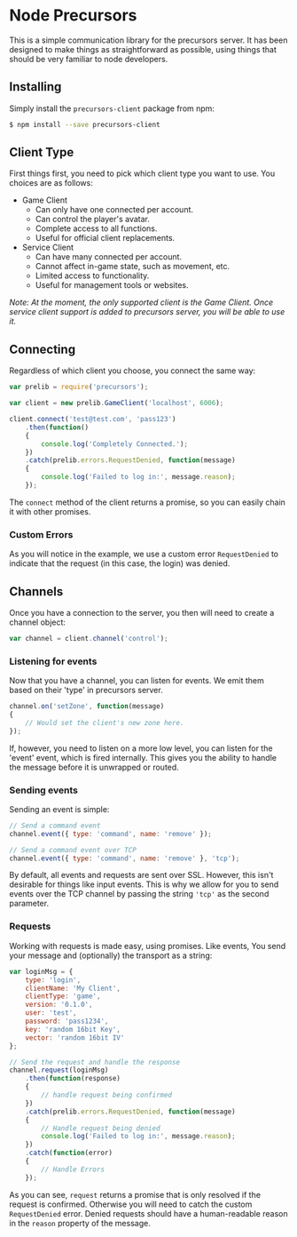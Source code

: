 # Node Precursors

This is a simple communication library for the precursors server. It has been designed to make things as straightforward 
as possible, using things that should be very familiar to node developers.

## Installing

Simply install the `precursors-client` package from npm:

```bash
$ npm install --save precursors-client
```

## Client Type

First things first, you need to pick which client type you want to use. You choices are as follows:

* Game Client
    * Can only have one connected per account.
    * Can control the player's avatar.
    * Complete access to all functions.
    * Useful for official client replacements.
* Service Client
    * Can have many connected per account.
    * Cannot affect in-game state, such as movement, etc.
    * Limited access to functionality.
    * Useful for management tools or websites.
    
_Note: At the moment, the only supported client is the Game Client. Once service client support is added to precursors 
server, you will be able to use it._

## Connecting

Regardless of which client you choose, you connect the same way:

```javascript
var prelib = require('precursors');

var client = new prelib.GameClient('localhost', 6006);

client.connect('test@test.com', 'pass123')
    .then(function()
    {
        console.log('Completely Connected.');
    })
    .catch(prelib.errors.RequestDenied, function(message)
    {
        console.log('Failed to log in:', message.reason);
    });
```

The `connect` method of the client returns a promise, so you can easily chain it with other promises.

### Custom Errors

As you will notice in the example, we use a custom error `RequestDenied` to indicate that the request (in this case, 
the login) was denied.

## Channels

Once you have a connection to the server, you then will need to create a channel object:

```javascript
var channel = client.channel('control');
```

### Listening for events

Now that you have a channel, you can listen for events. We emit them based on their 'type' in precursors server.

```javascript
channel.on('setZone', function(message)
{
    // Would set the client's new zone here.
});
```

If, however, you need to listen on a more low level, you can listen for the 'event' event, which is fired internally. 
This gives you the ability to handle the message before it is unwrapped or routed.

### Sending events

Sending an event is simple:

```javascript
// Send a command event
channel.event({ type: 'command', name: 'remove' });

// Send a command event over TCP
channel.event({ type: 'command', name: 'remove' }, 'tcp');
```

By default, all events and requests are sent over SSL. However, this isn't desirable for things like input events. This 
is why we allow for you to send events over the TCP channel by passing the string `'tcp'` as the second parameter.

### Requests

Working with requests is made easy, using promises. Like events, You send your message and (optionally) the transport 
as a string:

```javascript
var loginMsg = {
    type: 'login',
    clientName: 'My Client',
    clientType: 'game',
    version: '0.1.0',
    user: 'test',
    password: 'pass1234',
    key: 'random 16bit Key',
    vector: 'random 16bit IV'
};

// Send the request and handle the response
channel.request(loginMsg)
    .then(function(response)
    {
        // handle request being confirmed
    })
    .catch(prelib.errors.RequestDenied, function(message)
    {
        // Handle request being denied 
        console.log('Failed to log in:', message.reason);
    })
    .catch(function(error)
    {
        // Handle Errors
    });
```

As you can see, `request` returns a promise that is only resolved if the request is confirmed. Otherwise you will need 
to catch the custom `RequestDenied` error. Denied requests should have a human-readable reason in the `reason` property 
of the message.